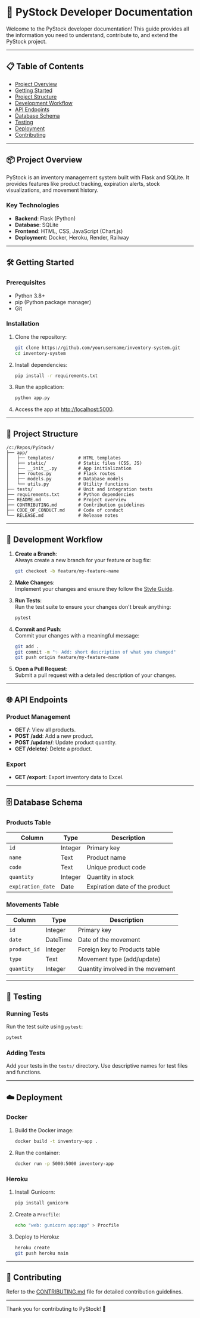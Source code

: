 # 📖 PyStock Developer Documentation

Welcome to the PyStock developer documentation! This guide provides all the information you need to understand, contribute to, and extend the PyStock project.

---

## 📋 Table of Contents

- [Project Overview](#project-overview)
- [Getting Started](#getting-started)
- [Project Structure](#project-structure)
- [Development Workflow](#development-workflow)
- [API Endpoints](#api-endpoints)
- [Database Schema](#database-schema)
- [Testing](#testing)
- [Deployment](#deployment)
- [Contributing](#contributing)

---

## 📦 Project Overview

PyStock is an inventory management system built with Flask and SQLite. It provides features like product tracking, expiration alerts, stock visualizations, and movement history.

### Key Technologies
- **Backend**: Flask (Python)
- **Database**: SQLite
- **Frontend**: HTML, CSS, JavaScript (Chart.js)
- **Deployment**: Docker, Heroku, Render, Railway

---

## 🛠️ Getting Started

### Prerequisites
- Python 3.8+
- pip (Python package manager)
- Git

### Installation
1. Clone the repository:
   ```bash
   git clone https://github.com/yourusername/inventory-system.git
   cd inventory-system
   ```

2. Install dependencies:
   ```bash
   pip install -r requirements.txt
   ```

3. Run the application:
   ```bash
   python app.py
   ```

4. Access the app at [http://localhost:5000](http://localhost:5000).

---

## 📂 Project Structure

```
/c:/Repos/PyStock/
├── app/
│   ├── templates/         # HTML templates
│   ├── static/            # Static files (CSS, JS)
│   ├── __init__.py        # App initialization
│   ├── routes.py          # Flask routes
│   ├── models.py          # Database models
│   └── utils.py           # Utility functions
├── tests/                 # Unit and integration tests
├── requirements.txt       # Python dependencies
├── README.md              # Project overview
├── CONTRIBUTING.md        # Contribution guidelines
├── CODE_OF_CONDUCT.md     # Code of conduct
└── RELEASE.md             # Release notes
```

---

## 🔄 Development Workflow

1. **Create a Branch**:  
   Always create a new branch for your feature or bug fix:
   ```bash
   git checkout -b feature/my-feature-name
   ```

2. **Make Changes**:  
   Implement your changes and ensure they follow the [Style Guide](#style-guide).

3. **Run Tests**:  
   Run the test suite to ensure your changes don't break anything:
   ```bash
   pytest
   ```

4. **Commit and Push**:  
   Commit your changes with a meaningful message:
   ```bash
   git add .
   git commit -m "✨ Add: short description of what you changed"
   git push origin feature/my-feature-name
   ```

5. **Open a Pull Request**:  
   Submit a pull request with a detailed description of your changes.

---

## 🌐 API Endpoints

### Product Management
- **GET /**: View all products.
- **POST /add**: Add a new product.
- **POST /update/<id>**: Update product quantity.
- **GET /delete/<id>**: Delete a product.

### Export
- **GET /export**: Export inventory data to Excel.

---

## 🗄️ Database Schema

### Products Table
| Column           | Type        | Description                     |
|-------------------|-------------|---------------------------------|
| `id`             | Integer     | Primary key                     |
| `name`           | Text        | Product name                    |
| `code`           | Text        | Unique product code             |
| `quantity`       | Integer     | Quantity in stock               |
| `expiration_date`| Date        | Expiration date of the product  |

### Movements Table
| Column           | Type        | Description                     |
|-------------------|-------------|---------------------------------|
| `id`             | Integer     | Primary key                     |
| `date`           | DateTime    | Date of the movement            |
| `product_id`     | Integer     | Foreign key to Products table   |
| `type`           | Text        | Movement type (add/update)      |
| `quantity`       | Integer     | Quantity involved in the movement |

---

## 🧪 Testing

### Running Tests
Run the test suite using `pytest`:
```bash
pytest
```

### Adding Tests
Add your tests in the `tests/` directory. Use descriptive names for test files and functions.

---

## ☁️ Deployment

### Docker
1. Build the Docker image:
   ```bash
   docker build -t inventory-app .
   ```

2. Run the container:
   ```bash
   docker run -p 5000:5000 inventory-app
   ```

### Heroku
1. Install Gunicorn:
   ```bash
   pip install gunicorn
   ```

2. Create a `Procfile`:
   ```bash
   echo "web: gunicorn app:app" > Procfile
   ```

3. Deploy to Heroku:
   ```bash
   heroku create
   git push heroku main
   ```

---

## 🤝 Contributing

Refer to the [CONTRIBUTING.md](CONTRIBUTING.md) file for detailed contribution guidelines.

---

Thank you for contributing to PyStock! 💙
